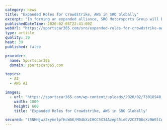 ```yaml
---
category: news
title: "Expanded Roles for Crowdstrike, AWS in SRO Globally"
excerpt: "In forming an expanded alliance, SRO Motorsports Group will benefit from AWS’ 175 fully featured services for storage, networking, analytics, machine learning and artificial intelligence (AI), Internet of Things (IoT), mobile, security, hybrid, virtual and augmented reality (VR and AR), with a broad global reach. Along with being Official ..."
publishedDateTime: 2020-02-05T22:41:00Z
webUrl: "https://sportscar365.com/sro/expanded-roles-for-crowdstrike-aws-in-sro-globally/"
type: article
quality: 39
heat: 39
published: false

provider:
  name: Sportscar365
  domain: sportscar365.com

topics:
  - AI
  - AWS AI

images:
  - url: "https://sportscar365.com/wp-content/uploads/2020/02/73018940_2712581678765521_2531507724886212608_n-1000x600.jpg"
    width: 1000
    height: 600
    title: "Expanded Roles for Crowdstrike, AWS in SRO Globally"

secured: "t5NHHjwz3xymelpfHcWG6/M04bXzIHCC5X34AzepS5io0V2CZT0UoXz9W6lCAHhOhPwvdwRvnlvnXFqz6/sArRoCdQCFzR7Vs6ufZl3AZUOS2VrvPRjDmThLbYkW9nF6Jc7WF+RwKvq+QAv35lx5vxEwZmYy97iNip3v/JNaWBbdxXqfuXnMpGTRgNkuMZL886pTVVm4l9JpP4XnLewEUZC5BWM+Ya124jvvl66Kt89BkEryXD5QrFYb4pzh6kR9l9iHOVDceqg0R/pI5C4rAuFRDMpAtQGv8j0JQ1uqjZBE98UaysPGRa+ke31b5iXa21lBRNnZkl8D5p8Komuf+5b8IHc0p/aYHxIZUUR9Q3MOolS1zd+btZexhOq2lAnLZzd/kLQPFfywicOqc1HFKuf/x85KO30gHdOEiyTDb4QpuuhLG8XtlK8vvJ8jwa/YimSIemqztT+2hP3n/B9San+bM+uxjNTMxc/SnprWWrg=;J8WZ7UrTDkSOnwZveMZzUg=="
---
```



